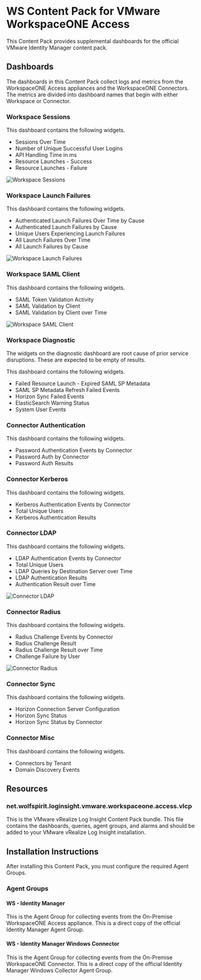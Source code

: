 # WS Content Pack for VMware WorkspaceONE Access

This Content Pack provides supplemental dashboards for the official VMware Identity Manager content pack.

## Dashboards

The dashboards in this Content Pack collect logs and metrics from the WorkspaceONE Access appliances and the WorkspaceONE Connectors. The metrics are divided into dashboard names that begin with either Workspace or Connector.

### Workspace Sessions

This dashboard contains the following widgets.

* Sessions Over Time
* Number of Unique Successful User Logins
* API Handling Time in ms
* Resource Launches - Success
* Resource Launches - Failure

![Workspace Sessions](resources/ws-vmwwsoa-01.png?raw=true)

### Workspace Launch Failures

This dashboard contains the following widgets.

* Authenticated Launch Failures Over Time by Cause
* Authenticated Launch Failures by Cause
* Unique Users Experiencing Launch Failures
* All Launch Failures Over Time
* All Launch Failures by Cause

![Workspace Launch Failures](resources/ws-vmwwsoa-02.png?raw=true)

### Workspace SAML Client

This dashboard contains the following widgets.

* SAML Token Validation Activity
* SAML Validation by Client
* SAML Validation by Client over Time

![Workspace SAML Client](resources/ws-vmwwsoa-03.png?raw=true)

### Workspace Diagnostic

The widgets on the diagnostic dashboard are root cause of prior service disruptions. These are expected to be empty of results.

This dashboard contains the following widgets.

* Failed Resource Launch - Expired SAML SP Metadata
* SAML SP Metadata Refresh Failed Events
* Horizon Sync Failed Events
* ElasticSearch Warning Status
* System User Events

### Connector Authentication

This dashboard contains the following widgets.

* Password Authentication Events by Connector
* Password Auth by Connector
* Password Auth Results

### Connector Kerberos

This dashboard contains the following widgets.

* Kerberos Authentication Events by Connector
* Total Unique Users
* Kerberos Authentication Results

### Connector LDAP

This dashboard contains the following widgets.

* LDAP Authentication Events by Connector
* Total Unique Users
* LDAP Queries by Destination Server over Time
* LDAP Authentication Results
* Authentication Result over Time

![Connector LDAP](resources/ws-vmwwsoa-04.png?raw=true)

### Connector Radius

This dashboard contains the following widgets.

* Radius Challenge Events by Connector
* Radius Challenge Result
* Radius Challenge Result over Time
* Challenge Failure by User

![Connector Radius](resources/ws-vmwwsoa-05.png?raw=true)

### Connector Sync

This dashboard contains the following widgets.

* Horizon Connection Server Configuration
* Horizon Sync Status
* Horizon Sync Status by Connector

### Connector Misc

This dashboard contains the following widgets.

* Connectors by Tenant
* Domain Discovery Events

## Resources

### net.wolfspirit.loginsight.vmware.workspaceone.access.vlcp

This is the VMware vRealize Log Insight Content Pack bundle. This file contains the dashboards, queries, agent groups, and alarms and should be added to your VMware vRealize Log Insight installation.

## Installation Instructions

After installing this Content Pack, you must configure the required Agent Groups.

### Agent Groups

#### WS - Identity Manager

This is the Agent Group for collecting events from the On-Premise WorkspaceONE Access appliance. This is a direct copy of the official Identity Manager Agent Group.

#### WS - Identity Manager Windows Connector

This is the Agent Group for collecting events from the On-Premise WorkspaceONE Connector. This is a direct copy of the official Identity Manager Windows Collector Agent Group.
